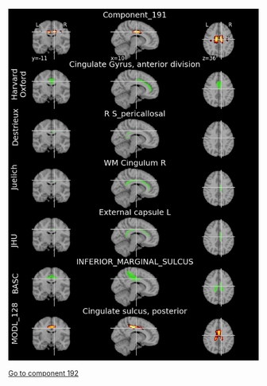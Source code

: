 ![191](preliminary/191.jpg "Component 191")

[Go to component 192](https://parietal-inria.github.io/MODL_atlas/256/192 "Component 192")
